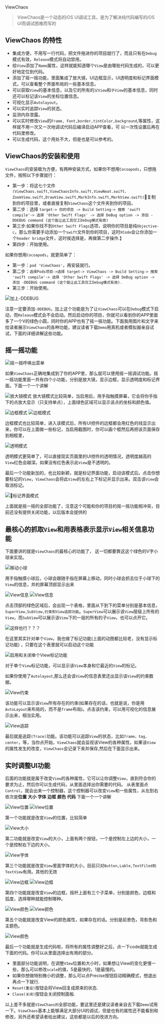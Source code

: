 ViewChaos

> ViewChaos是一个动态的iOS UI调试工具，是为了解决纯代码编写的iOS UI而调试困难而写的

## ViewChaos 的特性

+ 集成方便，不用写一行代码，把文件拖进你的项目就行了，而且只有在`Debug`模式有效，`Release`模式将自动禁用。
+ 给`View`添加了`Name`属性，这样就能知道哪个`View`是由哪些代码生成的，可以更好地定位到代码。
+ 添加了摇一摇功能，里面集成了放大镜，UI边框显示，UI透明度和标记界面模式，可以查看整个界面布局的一些基本信息。
+ 可以获取`View`的基本信息，以及它的所有的`父View`和`子View`的基本信息，同时还可以标记该`View`的坐标位置信息。
+ 可视化显示`Autolayout`。
+ 可以实时追踪`View`的状态。
+ 监测内存泄露。
+ 可以实时修改`View`的`Frame, Font,border,tintColor,background`,等属性，这样就不用一次又一次地调试代码后编译启动APP查看，可 以一次性设置后再在代码里修改。
+ 可以生成代码，这个用处不大，但是也是可以参考的。

## ViewChaos的安装和使用
`ViewChaos`的安装极为方便，有两种安装方式，如果你不想用`Cocoapods`，只想拖文件，按照以下步骤就行：
+ 第一步：将这七个文件`(ViewChaos.swift,ViewChaosInfo.swift,ViewNeat.swift，ZoomView.swift,DrawView.swift,MarkInfo.swift,MarkView.swift)`复制到你的项目里，或者直接复制`ViewChaos`这个文件夹到你的项目。
+ 第二步：选择 `target-> 你的项目 -> Build Setting-> 搜索 'swift compile'-> 选择 'Other Swift Flags' -> 选择 DeBug option -> 添加 -DDEBUG command (这个能让此工具仅工Debug模式有效)`
+ 第三步:如果你找不到`Other Swift Flags`选项，说明你的项目是纯`Objective-c`，那么你需要手动添加一个`swift`文件到你的项目，这时`XCode`会让你添加一个`header bridge`文件，这时侯选择是，再做第二步操作.】
+ 第四步：开始使用。

如果你想用`Cocoapods`，就更简单了：
+ 第一步：`pod 'ViewChaos'`，再安装就行。
+ 第二步：`选择Pods项目->选择 target-> ViewChaos -> Build Setting-> 搜索 'swift compile'-> 选择 'Other Swift Flags' -> 选择 DeBug option -> 添加 -DDEBUG command (这个能让此工具仅工Debug模式有效).`
+ 第三步：开始使用。

![加上-DDEBUG](http://upload-images.jianshu.io/upload_images/1281203-5760044ba4ebc6d7.png?imageMogr2/auto-orient/strip%7CimageView2/2/w/1240)

注意一定要添加`-DDEBUG`，加上这个功能是为了让`ViewChaos`可以在`Debug`模式下启动，而`Release`模式会不会启动。然后启动你的项目，你就可以看到你的APP里面多了一个V的绿色小圆，同时你的APP也有了摇一摇功能。下面我用图片和文字来给读者展示`ViewChaos`的各种功能，建议读者下载`Demo`用真机或者模拟器亲自试试，下面的详细讲解这些功能。

## 摇一摇功能

![摇一摇呼唤出菜单](http://upload-images.jianshu.io/upload_images/1281203-85bec787e39209e8.gif?imageMogr2/auto-orient/strip)

如果`ViewChaos`正确地集成到了你的APP里，那么就可以使用摇一摇调试功能。摇一摇功能里面一共有四个小功能，分别是放大镜，显示边框，显示透明度和标记界面。下面一个一个讲解


![放大镜模式](http://upload-images.jianshu.io/upload_images/1281203-f15934bf8eb7fe11.gif?imageMogr2/auto-orient/strip)
放大镜模式比较简单，当启用后，用手指触摸屏幕，它会将你手指下的点放大显示（只支持单点），上面绿色区域可以显示该点的坐标和颜色值。

![边框模式](https://raw.githubusercontent.com/DuckDeck/ViewChaos/master/ViewChaosDemo/Resource/chaos_border_1.gif)
![边框模式](https://raw.githubusercontent.com/DuckDeck/ViewChaos/master/ViewChaosDemo/Resource/chaos_border_2.gif)

边框模式也比较简单，进入该模式后，所有UI控件的边框都会用红色的线显示出来，你可以在上面做一些标记，当启用截图时，你可以画个框然后再把该页面保存到相框里，

![透明模式](https://raw.githubusercontent.com/DuckDeck/ViewChaos/master/ViewChaosDemo/Resource/chaos_alpha.gif)

透明模式更简单了，可以直接现实页面里的UI控件的透明情况，透明度越高的`View`红色会越深。如果没有红色表示此`View`是不透明的。

最后一个功能新加的，也比较新颖，就是标记界面功能，启动该模式后。点击你想要标记的`View`，`ViewChaos`会将此`View`的左右上下标记并显示出来。双击该`View`会取消标记。

![标记界面模式](https://raw.githubusercontent.com/DuckDeck/ViewChaos/master/ViewChaosDemo/Resource/shake.gif)


上面就是摇一摇的全部功能了，注意这个可能和你的项目的摇一摇功能相冲突，目前还没有提供关闭功能，以后版本会提供的

## 最核心的抓取`View`和用表格表示显示`View`相关信息功能
下面要讲的就是`ViewChaos`的最核心的功能了， 这一切都要靠这这个绿色的V字小球来实现。

![移动小球](https://raw.githubusercontent.com/DuckDeck/ViewChaos/master/ViewChaosDemo/Resource/chaos_ball_move.gif)

用手指触摸小球后，小球会跟随手指在屏幕上移动，同时小球会抓去位于小球下的`View`的信息，并的屏幕顶部显示出来

![View信息](https://raw.githubusercontent.com/DuckDeck/ViewChaos/master/ViewChaosDemo/Resource/chaos_view_level1.gif)
![View信息](https://raw.githubusercontent.com/DuckDeck/ViewChaos/master/ViewChaosDemo/Resource/chaos_view_level2.gif)

点击顶部的绿色区域后，会出现一个表格，里面从下到下的菜单分别是基本信息，`SuperView,SubView,约束和View追踪功能`。`SuperView`可以展示该`View`层级上所有的`View`，而`SubView`可以展示该`View`下的一层的所有的子`View`，也可以点开它。

![这样也行？？？](http://upload-images.jianshu.io/upload_images/1281203-5c0709232cac1dbf.jpg?imageMogr2/auto-orient/strip%7CimageView2/2/w/1240)

在这里其实针对单个`View`，我也做了标记功能(上面的动图都比较老，没有显示标记功能) ，只要在这个表里就可以启动这个功能

![启用和关闭单个View标记功能](https://raw.githubusercontent.com/DuckDeck/ViewChaos/master/ViewChaosDemo/Resource/mark.gif)

对于单个`View`标记功能，可以显示该`View`本身和它最近的`View`的标记。

如果你使用了`Autolayout`,那么还会该`View`的信息表里还出显示该`View`的约束数据。

![View约束](https://raw.githubusercontent.com/DuckDeck/ViewChaos/master/ViewChaosDemo/Resource/chaos_constrain.gif)

该功能可以显示该`View`所有存在的约束(如果存在的话，也就是说，你是用`AutoLayout`来布局的，而不是`frame`布局)。点击该约束，可以用可视化的信息展示出来，相当实用。

![View追踪](https://raw.githubusercontent.com/DuckDeck/ViewChaos/master/ViewChaosDemo/Resource/chaos_trace_view.gif)

最后就是追踪`(Trace)`功能。该功能可以追踪`View`的状态，比如`frame，tag，center`，等，当你点开始，`ViewChaos`就会监视该View的各种属性，如果该`View`的属性发生的改变，`ViewChaos`会记录下来并保存,然后在下面显示出来。

## 实时调整UI功能
后面的功能就是属于改变`View`的各种属性，它可以让你调整`View`，直到符合你的要求为止，然后你可以生成代码，从里面选择出你需要的代码。
从表里面点`Control`，就会出来一个控制器，这个控制器可以改变`View`和一些属性，从左到右依次是**位置** **大小** **字体** **边框** **颜色** **代码**
下面一个一个讲解



![View位置](http://upload-images.jianshu.io/upload_images/1281203-36eddc5c6f5fb129.gif?imageMogr2/auto-orient/strip)
![View位置](http://upload-images.jianshu.io/upload_images/1281203-3e97f7a520051ae4.gif?imageMogr2/auto-orient/strip)

第一个功能就是改变`View`的位置，比较简单



![View大小](http://upload-images.jianshu.io/upload_images/1281203-cdc22f4a8bbe3cc0.gif?imageMogr2/auto-orient/strip)

第二功能就是改变`View`的大小，上面有两个按钮，一个是控制左上边的大小，一个是控制右下边的大小。


![View字体](https://raw.githubusercontent.com/DuckDeck/ViewChaos/master/ViewChaosDemo/Resource/chaos_control_size.gif)

第三个功能就是改变`View`里面字体的大小，目前只对`Button,Lable,TextFiled和TextView`有用。其他的无效

![View边框](https://raw.githubusercontent.com/DuckDeck/ViewChaos/master/ViewChaosDemo/Resource/chaos_control_border.gif)
![View边框](http://upload-images.jianshu.io/upload_images/1281203-26a2c69a5a0ecbe6.gif?imageMogr2/auto-orient/strip)

第四个功能就是改变`View`的边框，摇杆上面有三个子菜单，分别是颜色，边框和弧度，选择哪种就能控制哪种。

![View颜色](https://raw.githubusercontent.com/DuckDeck/ViewChaos/master/ViewChaosDemo/Resource/chaos_control_color1.gif)
![View颜色](https://raw.githubusercontent.com/DuckDeck/ViewChaos/master/ViewChaosDemo/Resource/chaos_control_color2.gif)

第五个功能就是改变View的颜色属性，如果存在的话。分别是前景色，背影色和主题色。

![View颜色](http://upload-images.jianshu.io/upload_images/1281203-732a8731b4c0a236.png?imageMogr2/auto-orient/strip%7CimageView2/2/w/1240)

最后一个功能就是生成代码啦，将所有的属性调整好之后，点一下code就能生成下面的代码。你可以从里面选择出有用的部分。

+ 里面部分功能说明，在调整`VIew`位置和大小时，如果想让View的变化更慢一些，那么可以修改`scale`的值，5是最快的，1是最慢的。
+ 如果你想做特别微小的调整，那么可以点Precise按钮启动精确模式，想退出再点一下就行.
+ `Reset(重设)`按钮会将View回复成原来的状态.
+ `Close(关闭)`按钮会关闭控制面板.

以上差不多就是`VIewChaos的`全部功能，要这里还是建议读者亲自去下载`Demo`试用一下。`ViewChaos`基本上能够满足大部分UI的调试，但是也有的属性还不能看到和修改，另外还希望读者给出建议，这些都是以后的改进方向。
